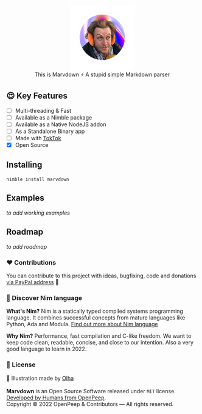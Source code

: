 <p align="center">
    <img src="https://raw.githubusercontent.com/openpeep/marvdown/main/.github/logo.png" width="170px"><br>
    This is Marvdown ⚡️ A stupid simple Markdown parser
</p>

## 😍 Key Features
- [ ] Multi-threading & Fast
- [ ] Available as a Nimble package
- [ ] Available as a Native NodeJS addon
- [ ] As a Standalone Binary app
- [ ] Made with [TokTok](https://github.com/openpeep/toktok)
- [x] Open Source

## Installing
```
nimble install marvdown
```

## Examples
_to add working examples_

## Roadmap
_to add roadmap_

### ❤ Contributions
You can contribute to this project with ideas, bugfixing, code and donations [via PayPal address](https://www.paypal.com/donate/?hosted_button_id=RJK3ZTDWPL55C) 🥰

### 👑 Discover Nim language
<strong>What's Nim?</strong> Nim is a statically typed compiled systems programming language. It combines successful concepts from mature languages like Python, Ada and Modula. [Find out more about Nim language](https://nim-lang.org/)

<strong>Why Nim?</strong> Performance, fast compilation and C-like freedom. We want to keep code clean, readable, concise, and close to our intention. Also a very good language to learn in 2022.

### 🎩 License
💙 Illustration made by [Olha](https://www.deviantart.com/jo316)<br><br>
**Marvdown** is an Open Source Software released under `MIT` license. [Developed by Humans from OpenPeep](https://github.com/openpeep).<br>
Copyright &copy; 2022 OpenPeep & Contributors &mdash; All rights reserved.
